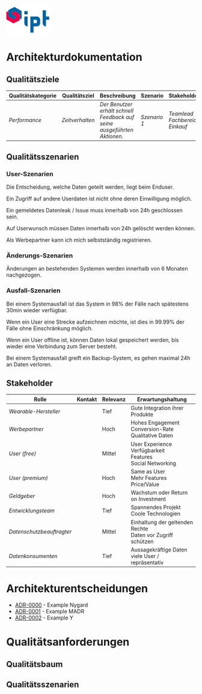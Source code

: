 ![ipt](./images/ipt.png)
# Architekturdokumentation

## Qualitätsziele


| Qualitätskategorie      | Qualitätsziel        | Beschreibung        | Szenario     | Stakeholder                    |
|--------------|----------------|-----------------|--------------|--------------------------------|
| *Performance* | *Zeitverhalten* | *Der Benutzer erhält schnell Feedback auf seine ausgeführten Aktionen.* | *Szenario 1* | *Teamlead Fachbereich Einkauf* |


## Qualitätsszenarien

### User-Szenarien

Die Entscheidung, welche Daten geteilt werden, liegt beim Enduser.

Ein Zugriff auf andere Userdaten ist nicht ohne deren Einwilligung möglich.

Ein gemeldetes Datenleak / Issue muss innerhalb von 24h geschlossen sein.

Auf Userwunsch müssen Daten innerhalb von 24h gelöscht werden können.

Als Werbepartner kann ich mich selbstständig registrieren.

### Änderungs-Szenarien

Änderungen an bestehenden Systemen werden innerhalb von 6 Monaten nachgezogen.

### Ausfall-Szenarien

Bei einem Systemausfall ist das System in 98% der Fälle nach spätestens 30min wieder verfügbar.

Wenn ein User eine Strecke aufzeichnen möchte, ist dies in 99.99% der Fälle ohne Einschränkung möglich.

Wenn ein User offline ist, können Daten lokal gespeichert werden, bis wieder eine Verbindung zum Server besteht.

Bei einem Systemausfall greift ein Backup-System, es gehen maximal 24h an Daten verloren.





## Stakeholder

| Rolle                     | Kontakt | Relevanz | Erwartungshaltung                                            |
| ------------------------- | ------- | -------- | ------------------------------------------------------------ |
| *Wearable-Hersteller*     |         | Tief     | Gute Integration ihrer Produkte                              |
| *Werbepartner*            |         | Hoch     | Hohes Engagement<br />Conversion-Rate<br />Qualitative Daten<br /> |
| *User (free)*             |         | Mittel   | User Experience<br />Verfügbarkeit<br />Features<br />Social Networking |
| *User (premium)*          |         | Hoch     | Same as User<br />Mehr Features<br />Price/Value             |
| *Geldgeber*               |         | Hoch     | Wachstum oder Return on Investment                           |
| *Entwicklungsteam*        |         | Tief     | Spannendes Projekt<br />Coole Technologien                   |
| *Datenschutzbeauftragter* |         | Mittel   | Einhaltung der geltenden Rechte<br />Daten vor Zugriff schützen<br /> |
| *Datenkonsumenten*        |         | Tief     | Aussagekräftige Daten<br />viele User / repräsentativ        |



# Architekturentscheidungen

* [ADR-0000](./adr/0000-nygard-example.md) - Example Nygard
* [ADR-0001](./adr/0001-MADR-example.md) - Example MADR
* [ADR-0002](./adr/0002-Y-example.md) - Example Y


# Qualitätsanforderungen

## Qualitätsbaum

## Qualitätsszenarien
